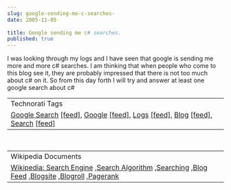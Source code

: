```yaml
---
slug: google-sending-me-c-searches-
date: 2005-11-05
 
title: Google sending me c# searches.
published: true
---
```

I was looking through my logs and I have seen that google is sending me more and more c# searches.  I am thinking that when people who come to this blog see it, they are probably impressed that there is not too much about c# on it.  So from this day forth I will try and answer at least one google search about c#<p /><table class="TechnoratiHead TagHeader">
<tr><td>Technorati Tags</td></tr>
<tr class="Technorati"><td>
<a href="https://paul.kinlan.me/tags/Google%20Search" class="Tag" rel="tag">Google Search</a> <a href="http://feeds.technorati.com/feed/posts/tag/Google%20Search" class="Tag">[feed]</a>, <a href="https://paul.kinlan.me/tags/Google" class="Tag" rel="tag">Google</a> <a href="http://feeds.technorati.com/feed/posts/tag/Google" class="Tag">[feed]</a>, <a href="https://paul.kinlan.me/tags/Logs" class="Tag" rel="tag">Logs</a> <a href="http://feeds.technorati.com/feed/posts/tag/Logs" class="Tag">[feed]</a>, <a href="https://paul.kinlan.me/tags/Blog" class="Tag" rel="tag">Blog</a> <a href="http://feeds.technorati.com/feed/posts/tag/Blog" class="Tag">[feed]</a>, <a href="https://paul.kinlan.me/tags/Search" class="Tag" rel="tag">Search</a> <a href="http://feeds.technorati.com/feed/posts/tag/Search" class="Tag">[feed]</a>
</td></tr>
</table><br /><table class="TechnoratiHead TagHeader">
<tr><td>Wikipedia Documents</td></tr>
<tr class="Technorati"><td>
<a href="http://en.wikipedia.org/wiki/Search_engine">Wikipedia: Search Engine</a> ,<a href="http://en.wikipedia.org/wiki/Search_algorithm">Search Algorithm</a> ,<a href="http://en.wikipedia.org/wiki/Search">Searching</a> ,<a href="http://en.wikipedia.org/wiki/Blog_feed">Blog Feed</a> ,<a href="http://en.wikipedia.org/wiki/Blog_site">Blogsite</a> ,<a href="http://en.wikipedia.org/wiki/Blogroll">Blogroll</a> ,<a href="http://en.wikipedia.org/wiki/PageRank">Pagerank</a>
</td></tr>
</table><div class="blogger-post-footer"><img class="posterous_download_image" src="https://blogger.googleusercontent.com/tracker/8109338-113122109181445338?l=www.kinlan.co.uk%2Findex.html" height="1" alt="" width="1" /></div>


